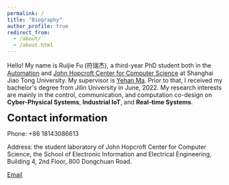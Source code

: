 ```yaml
---
permalink: /
title: "Biography"
author_profile: true
redirect_from: 
  - /about/
  - /about.html
---
```


Hello! My name is Ruijie Fu (符瑞杰), a third-year PhD student both in the [Automation](https://automation.sjtu.edu.cn/) and [John Hopcroft Center for Computer Science](https://jhc.sjtu.edu.cn/) at Shanghai Jiao Tong University. My supervisor is [Yehan Ma](https://automation.sjtu.edu.cn/yehanma). Prior to that, I received my bachelor's degree from Jilin University in June, 2022. My research interests are mainly in the control, communication, and computation co-design on __Cyber-Physical Systems__, __Industrial IoT__, and __Real-time Systems__.

<span style="font-size:24px; font-weight:bold;">Contact information</span>

Phone: +86 18143086613

Address: the student laboratory of John Hopcroft Center for Computer Science, the School of Electronic Information and Electrical Engineering, Building 4, 2nd Floor, 800 Dongchuan Road.

[Email](furj2022@sjtu.edu.cn)

